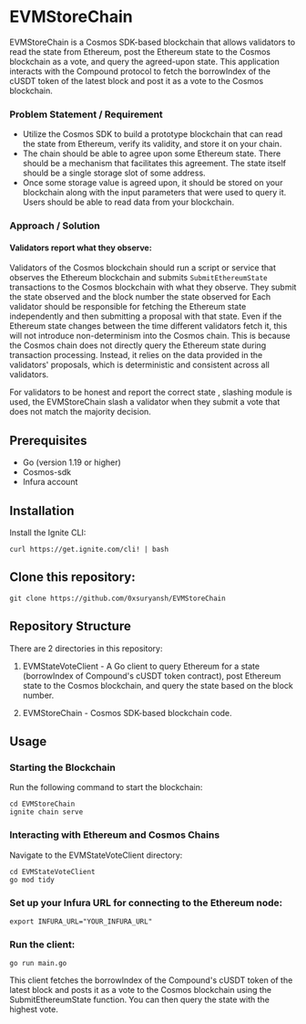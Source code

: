 # EVMStoreChain
EVMStoreChain is a Cosmos SDK-based blockchain that allows validators to read the state from Ethereum, post the Ethereum state to the Cosmos blockchain as a vote, and query the agreed-upon state. This application interacts with the Compound protocol to fetch the borrowIndex of the cUSDT token of the latest block and post it as a vote to the Cosmos blockchain.

### Problem Statement / Requirement
- Utilize the Cosmos SDK to build a prototype blockchain that can read the state from Ethereum, verify its validity, and store it on your chain.
- The chain should be able to agree upon some Ethereum state. There should be a mechanism that facilitates this agreement. The state itself should be a single storage slot of some address.
- Once some storage value is agreed upon, it should be stored on your blockchain along with the input parameters that were used to query it. Users should be able to read data from your blockchain.

### Approach / Solution
#### Validators report what they observe: 
Validators of the Cosmos blockchain should run a script or service that observes the Ethereum blockchain and submits `SubmitEthereumState` transactions to the Cosmos blockchain with what they observe. They submit the state observed and the block number the state observed for 
Each validator should be responsible for fetching the Ethereum state independently and then submitting a proposal with that state. Even if the Ethereum state changes between the time different validators fetch it, this will not introduce non-determinism into the Cosmos chain. This is because the Cosmos chain does not directly query the Ethereum state during transaction processing. Instead, it relies on the data provided in the validators' proposals, which is deterministic and consistent across all validators.

For validators to be honest and report the correct state , slashing module is used, the EVMStoreChain slash a validator when they submit a vote that does not match the majority decision.



## Prerequisites
- Go (version 1.19 or higher)
- Cosmos-sdk
- Infura account

## Installation
Install the Ignite CLI:
```
curl https://get.ignite.com/cli! | bash
```

## Clone this repository:
```
git clone https://github.com/0xsuryansh/EVMStoreChain
```

## Repository Structure
There are 2 directories in this repository:

1. EVMStateVoteClient - A Go client to query Ethereum for a state (borrowIndex of Compound's cUSDT token contract), post Ethereum state to the Cosmos blockchain, and query the state based on the block number.

2. EVMStoreChain - Cosmos SDK-based blockchain code.

## Usage

### Starting the Blockchain
Run the following command to start the blockchain:
```
cd EVMStoreChain
ignite chain serve
```

### Interacting with Ethereum and Cosmos Chains

Navigate to the EVMStateVoteClient directory:
```
cd EVMStateVoteClient
go mod tidy
```

### Set up your Infura URL for connecting to the Ethereum node:
```
export INFURA_URL="YOUR_INFURA_URL"
```

### Run the client:
```
go run main.go
```

This client fetches the borrowIndex of the Compound's cUSDT token of the latest block and posts it as a vote to the Cosmos blockchain using the SubmitEthereumState function. You can then query the state with the highest vote.






